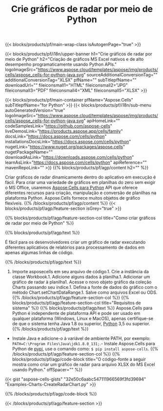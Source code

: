 ﻿---
title: Crie gráficos de radar por meio de Python
url: /pt/python-java/create-radar-chart/
description: Python Código de exemplo para criar gráficos de radar para Excel usando a biblioteca Python. Use este código para criar um gráfico de radar para MS Excel dentro do aplicativo baseado em Python.
---
{{< blocks/products/pf/main-wrap-class isAutogenPage="true" >}}

{{< blocks/products/pf/i18n/upper-banner h1="Crie gráficos de radar por meio de Python" h2="Criação de gráficos MS Excel nativos e de alto desempenho programaticamente usando Python APIs." logoImageSrc="https://www.aspose.cloud/templates/aspose/img/products/cells/aspose_cells-for-python-java.svg" sourceAdditionalConversionTag="" additionalConversionTag="XLSX" pfName="" subTitlepfName="" downloadUrl="" fileiconsmall1="HTML" fileiconsmall2="JPG" fileiconsmall3="PDF" fileiconsmall4="XML" fileiconsmall5="XLSX" >}}

{{< blocks/products/pf/main-container pfName="Aspose.Cells" subTitlepfName="for Python" >}}
{{< blocks/products/pf/i18n/sub-menu autoGeneratedVersion="true" logoImageSrc="https://www.aspose.cloud/templates/aspose/img/products/cells/aspose_cells-for-python-java.svg" apiHomeLink="" codeSamplesLink="https://github.com/aspose-cells" liveDemosLink="https://products.aspose.app/cells/family" docsLink="https://docs.aspose.com/cells/python" installationsDocsLink="https://docs.aspose.com/cells/python" nugetLink="https://www.nuget.org/packages/aspose.cells" nugetPackageName="" downloadAsLink="https://downloads.aspose.com/cells/python" learnAsLink="https://docs.aspose.com/cells/python" apiReference="" mavenRepoLink="" >}}
{{% blocks/products/pf/agp/content h2="" %}}

Criar gráficos de radar dinamicamente dentro do aplicativo em execução é fácil. Para criar uma variedade de gráficos em planilhas do zero sem exigir o MS Office, usaremos [Aspose.Cells para Python](https://pypi.org/project/aspose.cells)  API que oferece diferentes recursos para criação, manipulação e conversão de planilhas na plataforma Python. Aspose.Cells fornece muitos objetos de gráfico flexíveis.
{{% /blocks/products/pf/agp/content %}}
{{< blocks/products/pf/agp/feature-section isGrey="true" >}}

{{% blocks/products/pf/agp/feature-section-col title="Como criar gráficos de radar por meio de Python" %}}

{{% blocks/products/pf/agp/text %}}

É fácil para os desenvolvedores criar um gráfico de radar executando diferentes aplicativos de relatórios para processamento de dados em apenas algumas linhas de código.

{{% /blocks/products/pf/agp/text %}}

1. Importe asposecells em seu arquivo de código.1. Crie a instância da classe Workbook.1. Adicione alguns dados à planilha.1. Adicionar um gráfico de radar à planilha1. Acesse o novo objeto gráfico da coleção Charts passando seu índice.1. Defina a fonte de dados do gráfico com o método Chart.setChartDataRange.1. Salve como arquivos Excel ou ODS.
{{% /blocks/products/pf/agp/feature-section-col %}}
{{% blocks/products/pf/agp/feature-section-col title="Requisitos de sistema" %}}
{{% blocks/products/pf/agp/text %}}
 Aspose.Cells para Python é independente de plataforma API e pode ser usado em qualquer plataforma (Windows, Linux e MacOS), apenas certifique-se de que o sistema tenha Java 1.8 ou superior, [Python](https://www.python.org/downloads/) 3,5 ou superior.
{{% /blocks/products/pf/agp/text %}}
- Instale Java e adicione-o à variável de ambiente PATH, por exemplo: <code>PATH=C:\Program Files\Java\jdk1.8.0_131;</code>.- Instale Aspose.Cells para Python de <a href="https://pypi.org/project/aspose-cells/">pypi</a>, use o comando como: <code>$ pip install aspose-cells</code>.
{{% /blocks/products/pf/agp/feature-section-col %}}
{{% blocks/products/pf/agp/code-block title="O código-fonte a seguir mostra como criar um gráfico de radar para arquivo XLSX do MS Excel usando Python." offSpacer="" %}}

{{< gist "aspose-cells-gists" "32e50c6aabc547111966569f3fd39694" "Examples-Charts-CreateRadarChart.py" >}}

{{% /blocks/products/pf/agp/code-block %}}

{{< /blocks/products/pf/agp/feature-section >}}

<!-- aboutfile Starts -->
